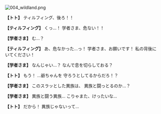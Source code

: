
![004_wildland.png](../images/backgrounds/004_wildland.png)

**【トト】**
ティルフィング、後ろ！！

**【ティルフィング】**
くっ…！
学者さま、危ない！！

**【学者さま】**
む…？

**【ティルフィング】**
あ、危なかった…っ！
学者さま、お願いです！
私の背後にいてください！

**【学者さま】**
なんじゃい…？
なんで息を切らしておる？

**【トト】**
もう！
…爺ちゃんを
守ろうとしてるからだろ！？

**【学者さま】**
このスラッとした異族は、
異族と闘っとるのか…？

**【学者さま】**
異族と闘う異族…
こりゃまた、けったいな…

**【トト】**
だから！
異族じゃないって…